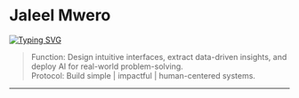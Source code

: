 # Jaleel Mwero  

[![Typing SVG](https://readme-typing-svg.herokuapp.com?font=Roboto+Mono&size=22&duration=3000&pause=1000&color=00F700&width=700&lines=🎨+UX%2FUI+Designer;📊+Data+Analyst;🧠+AI+Developer)](https://git.io/typing-svg)

> Function: Design intuitive interfaces, extract data-driven insights, and deploy AI for real-world problem-solving.  
> Protocol: Build simple | impactful | human-centered systems.  

---
